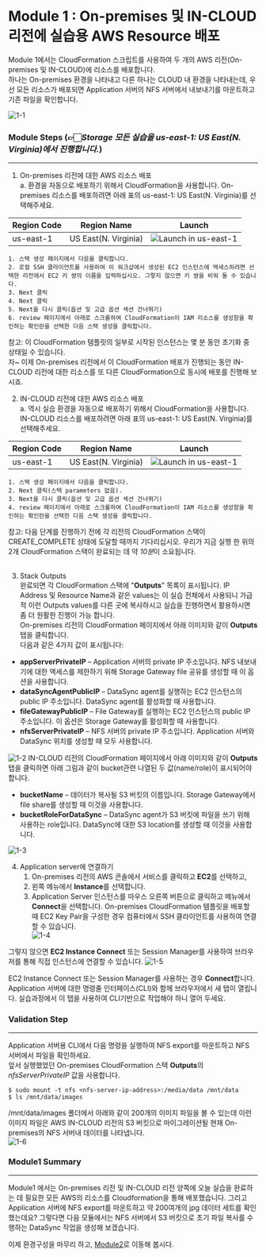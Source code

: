 # Module 1 : On-premises 및 IN-CLOUD 리전에 실습용 AWS Resource 배포

Module 1에서는 CloudFormation 스크립트를 사용하여 두 개의 AWS 리전(On-premises 및 IN-CLOUD)에 리소스를 배포합니다.<br>
하나는 On-premises 환경을 나타내고 다른 하나는 CLOUD 내 환경을 나타내는데, 우선 모든 리소스가 배포되면 Application 서버의 NFS 서버에서 내보내기를 마운트하고 기존 파일을 확인합니다.<br>

![1-1](../images/1-1.png)

### Module Steps (👉🏻*Storage 모든 실습을 us-east-1: US East(N. Virginia)에서 진행합니다.*)
***
1. On-premises 리전에 대한 AWS 리소스 배포<br>
    a. 환경을 자동으로 배포하기 위해서 CloudFormation을 사용합니다. On-premises 리소스를 배포하려면 아래 표의 us-east-1: US East(N. Virginia)를 선택해주세요.<br>
   
|Region Code|Region Name|Launch|
|------|---|---|
|us-east-1|US East(N. Virginia)|![Launch in us-east-1](https://us-east-1.console.aws.amazon.com/cloudformation/home?region=us-east-1#/stacks/create?stackName=DataMigrationWorkshop-onPremResources&templateURL=https://aws-datasync-samples.s3-us-west-2.amazonaws.com/workshops/nfs-migration/data-migration-workshop-on-prem.yaml)|

    1. 스택 생성 페이지에서 다음을 클릭합니다.
    2. 로컬 SSH 클라이언트를 사용하여 이 워크샵에서 생성된 EC2 인스턴스에 액세스하려면 선택한 리전에서 EC2 키 쌍의 이름을 입력하십시오. 그렇지 않으면 키 쌍을 비워 둘 수 있습니다.
    3. Next 클릭
    4. Next 클릭
    5. Next을 다시 클릭(옵션 및 고급 옵션 섹션 건너뛰기)
    6. review 페이지에서 아래로 스크롤하여 CloudFormation이 IAM 리소스를 생성함을 확인하는 확인란을 선택한 다음 스택 생성을 클릭합니다.
   
참고: 이 CloudFormation 템플릿의 일부로 시작된 인스턴스는 몇 분 동안 초기화 중 상태일 수 있습니다.<br>
자~ 이제 On-premises 리전에서 이 CloudFormation 배포가 진행되는 동안 IN-CLOUD 리전에 대한 리소스를 또 다른 CloudFormation으로 동시에 배포를 진행해 보시죠.<br>

2. IN-CLOUD 리전에 대한 AWS 리소스 배포<br>
      a. 역시 실습 환경을 자동으로 배포하기 위해서 CloudFormation을 사용합니다. IN-CLOUD 리소스를 배포하려면 아래 표의 us-east-1: US East(N. Virginia)를 선택해주세요.<br>
   
|Region Code|Region Name|Launch|
|------|---|---|
|us-east-1|US East(N. Virginia)|![Launch in us-east-1](https://console.aws.amazon.com/cloudformation/home?region=us-east-1#/stacks/new?stackName=DataMigrationWorkshop-inCloudResources&templateURL=https://aws-datasync-samples.s3-us-west-2.amazonaws.com/workshops/nfs-migration/data-migration-workshop-in-cloud.yaml)|

    1. 스택 생성 페이지에서 다음을 클릭합니다.
    2. Next 클릭(스택 parameters 없음).
    3. Next을 다시 클릭(옵션 및 고급 옵션 섹션 건너뛰기)
    4. review 페이지에서 아래로 스크롤하여 CloudFormation이 IAM 리소스를 생성함을 확인하는 확인란을 선택한 다음 스택 생성을 클릭합니다.

참고: 다음 단계를 진행하기 전에 각 리전의 CloudFormation 스택이 CREATE_COMPLETE 상태에 도달할 때까지 기다리십시오. 우리가 지금 실행 한 위의 2개 CloudFormation 스택이 완료되는 데 약 *10분*이 소요됩니다.<br><br>

3. Stack Outputs<br>
완료되면 각 CloudFormation 스택에 "**Outputs**" 목록이 표시됩니다. IP Address 및 Resource Name과 같은 values는 이 실습 전체에서 사용되니 가급적 이런 Outputs values를 다른 곳에 복사하시고 실습을 진행하면서 활용하시면 좀 더 원활한 진행이 가능 합니다.<br>
On-premises 리전의 CloudFormation 페이지에서 아래 이미지와 같이 **Outputs** 탭을 클릭합니다.<br>
다음과 같은 4가지 값이 표시됩니다:<br>
* **appServerPrivateIP** – Application 서버의 private IP 주소입니다. NFS 내보내기에 대한 액세스를 제한하기 위해 Storage Gateway file 공유를 생성할 때 이 옵션을 사용합니다.
* **dataSyncAgentPublicIP** – DataSync agent를 실행하는 EC2 인스턴스의 public IP 주소입니다. DataSync agent를 활성화할 때 사용합니다.
* **fileGatewayPublicIP** – File Gateway를 실행하는 EC2 인스턴스의 public IP 주소입니다. 이 옵션은 Storage Gateway를 활성화할 때 사용합니다.
* **nfsServerPrivateIP** – NFS 서버의 private IP 주소입니다. Application 서버와 DataSync 위치를 생성할 때 모두 사용합니다.

![1-2](../images/1-2.png)
IN-CLOUD 리전의 CloudFormation 페이지에서 아래 이미지와 같이 **Outputs** 탭을 클릭하면 아래 그림과 같이 bucket관련 나열된 두 값(name/role)이 표시되어야 합니다.<br>
* **bucketName** – 데이터가 복사될 S3 버킷의 이름입니다. Storage Gateway에서 file share를 생성할 때 이것을 사용합니다.
* **bucketRoleForDataSync** – DataSync agent가 S3 버킷에 파일을 쓰기 위해 사용하는 role입니다. DataSync에 대한 S3 location를 생성할 때 이것을 사용합니다.

![1-3](../images/1-3.png)

4. Application server에 연결하기<br>
    1. On-premises 리전의 AWS 콘솔에서 서비스를 클릭하고 **EC2**를 선택하고,
    2. 왼쪽 메뉴에서 **Instance**를 선택합니다.
    3. Application Server 인스턴스를 마우스 오른쪽 버튼으로 클릭하고 메뉴에서 **Connect**을 선택합니다.
On-premises CloudFormation 템플릿을 배포할 때 EC2 Key Pair을 구성한 경우 컴퓨터에서 SSH 클라이언트를 사용하여 연결할 수 있습니다.<br>
![1-4](../images/1-4.png)

그렇지 않으면 **EC2 Instance Connect** 또는 Session Manager를 사용하여 브라우저를 통해 직접 인스턴스에 연결할 수 있습니다.
![1-5](../images/1-5.png)

EC2 Instance Connect 또는 Session Manager를 사용하는 경우 **Connect**합니다. Application 서버에 대한 명령줄 인터페이스(CLI)와 함께 브라우저에서 새 탭이 열립니다. 실습과정에서 이 탭을 사용하여 CLI기반으로 작업해야 하니 열어 두세요.<br>

### Validation Step
***
Application 서버용 CLI에서 다음 명령을 실행하여 NFS export를 마운트하고 NFS 서버에서 파일을 확인하세요.<br>
앞서 실행했었던 On-premises CloudFormation 스택 **Outputs**의 *nfsServerPrivateIP* 값을 사용합니다.<br>

```
$ sudo mount -t nfs <nfs-server-ip-address>:/media/data /mnt/data
$ ls /mnt/data/images
 ```
/mnt/data/images 폴더에서 아래와 같이 200개의 이미지 파일을 볼 수 있는데 이런 이미지 파일은 AWS IN-CLOUD 리전의 S3 버킷으로 마이그레이션될 현재 On-premises의 NFS 서버내 데이터를 나타냅니다.<br>
![1-6](../images/1-6.png)

### Module1 Summary
***
Module1 에서는 On-premises 리전 및 IN-CLOUD 리전 양쪽에 오늘 실습을 완료하는 데 필요한 모든 AWS의 리소스를 Cloudformation을 통해 배포했습니다.
그리고 Application 서버에 NFS export를 마운트하고 약 200여개의 jpg 데이터 세트를 확인했는데요? 그렇다면 다음 모듈에서는 NFS 서버에서 S3 버킷으로 초기 파일 복사를 수행하는 DataSync 작업을 생성해 보겠습니다.

이제 환경구성을 마무리 하고, [Module2](../detail/module2.md)로 이동해 봅시다.
